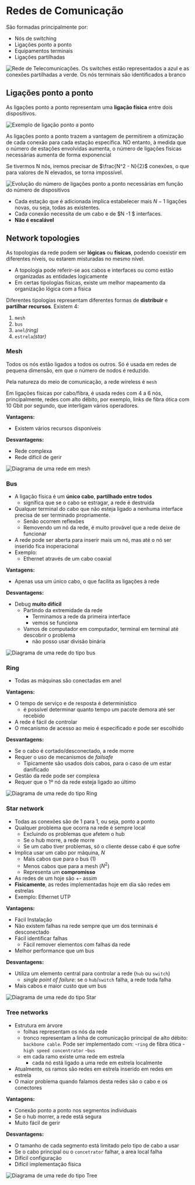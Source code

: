# Redes de Comunicação
São formadas principalmente por:

- Nós de switching
- Ligações ponto a ponto
- Equipamentos terminais
- Ligações partilhadas


![Rede de Telecomunicações. Os switches estão representados a azul e as conexões partilhadas a verde. Os nós terminais são identificados a branco](../pictures/communication_networks.png)

## Ligações ponto a ponto
As ligações ponto a ponto representam uma **ligação física** entre dois dispositivos.

![Exemplo de ligação ponto a ponto](../pictures/point_to_point_connection.png)

As ligações ponto a ponto trazem a vantagem de permitirem a otimização de cada conexão para cada estação específica. NO entanto, à medida que o número de estações envolvidas aumenta, o número de ligações físicas necessárias aumenta de forma exponencial

Se tivermos N nós, iremos precisar de $\frac{N^2 - N}{2}$ conexões, o que para valores de N elevados, se torna impossível.

![Evolução do número de ligações ponto a ponto necessárias em função do número de dispositivos](../pictures/point_to_point_links.png)

- Cada estação que é adicionada implica estabelecer mais $N - 1$ ligações novas, ou seja, todas as existentes.
- Cada conexão necessita de um cabo e de $N -1 $ interfaces.
- **Não é escalável**

## Network topologies
As topologias da rede podem ser **lógicas** ou **físicas**, podendo coexistir em diferentes níveis, ou estarem misturadas no mesmo nível.

- A topologia pode referir-se aos cabos e interfaces ou como estão organizadas as entidades logicamente
- Em certas tipologias físicas, existe um melhor mapeamento da organização lógica com a física


Diferentes tipologias representam diferentes formas de **distribuir** e **partilhar  recursos**. Existem 4:

1. `mesh`
2. `bus`
3. `anel`_(ring)_
4. `estrela`_(star)_

### Mesh
Todos os nós estão ligados a todos os outros. Só é usada em redes de pequena dimensão, em que o número de nodos é reduzido.

Pela natureza do meio de comunicação, a rede wireless é `mesh`

Em ligações físicas por cabo/fibra, é usada redes com 4 a 6 nós, principalmente, redes com alto débito, por exemplo, links de fibra ótica com 10 Gbit por segundo, que interligam vários operadores.

**Vantagens:**

- Existem vários recursos disponíveis


**Desvantagens:**

- Rede complexa
- Rede difícil de gerir

![Diagrama de uma rede em _mesh_](../pictures/mesh_network.png)

### Bus
- A ligação física é um **único cabo**, **partilhado entre todos**
	- significa que se o cabo se estragar, a rede é destruída
- Qualquer terminal do cabo que não esteja ligado a nenhuma interface precisa de ser terminado propriamente.
	- Senão ocorrem reflexões
	- Removendo um nó da rede, é muito provável que a rede deixe de funcionar
- A rede pode ser aberta para inserir mais um nó, mas até o nó ser inserido fica inoperacional
- Exemplo:
	- Ethernet através de um cabo coaxial

**Vantagens:**

- Apenas usa um único cabo, o que facilita as ligações à rede

**Desvantagens:**

- Debug **muito difícil**
	- Partindo da extremidade da rede
		- Terminamos a rede da primeira interface
		- vemos se funciona
	- Vamos de computador em computador, terminal em terminal até descobrir o problema
		- não posso usar divisão binária

![Diagrama de uma rede do tipo _bus_](../pictures/bus_network.png)

### Ring
- Todas as máquinas são conectadas em anel


**Vantagens:**

- O tempo de serviço e de resposta é determinístico
	- é possível determinar quanto tempo um pacote demora até ser recebido
- A rede é fácil de controlar
- O mecanismo de acesso ao meio é especificado e pode ser escolhido


**Desvantagens:**

- Se o cabo é cortado/desconectado, a rede morre
- Requer o uso de mecanismos de _failsafe_
	- Tipicamente são usados dois cabos, para o caso de um estar danificado
- Gestão da rede pode ser complexa
- Requer que o 1º nó da rede esteja ligado ao último

![Diagrama de uma rede do tipo Ring](../pictures/ring_network.png)

### Star network
- Todas as conexões são de 1 para 1, ou seja, ponto a ponto
- Qualquer problema que ocorra na rede é sempre local
	- Excluindo os problemas que afetem o hub
	- Se o hub morre, a rede morre
	- Se um cabo tiver problemas, só o cliente desse cabo é que sofre
- Implica usar um cabo por máquina, $N$
	- Mais cabos que para o bus ($1$)
	- Menos cabos que para a mesh ($N^2$)
	- Representa um **compromisso**
- As redes de um hoje são +- assim
- **Fisicamente**, as redes implementadas hoje em dia são redes em estrelas
- Exemplo: Ethernet UTP

**Vantagens:**

- Fácil Instalação
- Não existem falhas na rede sempre que um dos terminais é desconectado
- Fácil identificar falhas
	- Fácil remover elementos com falhas da rede
- Melhor performance que um bus

**Desvantagens:**

- Utiliza um elemento central para controlar a rede (`hub` ou `switch`)
	- _single point of failure_: se o `hub`/`switch` falha, a rede toda falha
- Mais cabos e maior custo que um bus


![Diagrama de uma rede do tipo Star](../pictures/star_network.png)

### Tree networks
- Estrutura em árvore
	- folhas representam os nós da rede
	- tronco representam a linha de comunicação principal de alto débito: `backbone cable`. Pode ser implementado com:
		-`ring` de fibra ótica
		-`high speed concentrator`
		-`bus`
	- em cada ramo existe uma rede em estrela
		- cada nó está ligado a uma rede em estrela localmente
- Atualmente, os ramos são redes em estrela inserido em redes em estrela
- O maior problema quando falamos desta redes são o cabo e os conectores

**Vantagens:**

- Conexão ponto a ponto nos segmentos individuais
- Se o hub morrer, a rede está segura
- Muito fácil de gerir


**Desvantagens:**

- O tamanho de cada segmento está limitado pelo tipo de cabo a usar
- Se o cabo principal ou o `concetrator` falhar, a area local falha
- Difícil configuração
- Difícil implementação física

![Diagrama de uma rede do tipo Tree](../pictures/tree_network.png)


